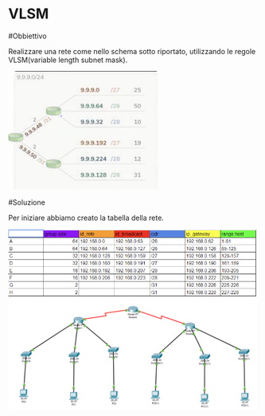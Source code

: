 # VLSM

#Obbiettivo

Realizzare una rete come nello schema sotto riportato, utilizzando le regole VLSM(variable length subnet mask).

<img src="images/schema.PNG" width=300>

#Soluzione

Per iniziare abbiamo creato la tabella della rete.

<img src="images/tabella.png" width=500>

<img src="images/rete.PNG" width=500>
